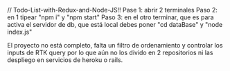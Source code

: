 // Todo-List-with-Redux-and-Node-JS!!
Pase 1: abrir 2 terminales
Paso 2: en 1  tipear "npm i" y "npm start"
Paso 3: en el otro terminar, que es para activa el servidor de db, que está local debes poner "cd dataBase" y "node index.js" 


El proyecto no está completo, falta un filtro de ordenamiento y controlar los inputs de RTK query
por lo que aún no los divido en 2 repositorios ni las despliego en servicios de heroku o rails.

